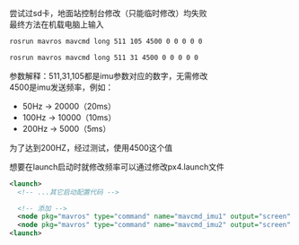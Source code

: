 尝试过sd卡，地面站控制台修改（只能临时修改）均失败  
最终方法在机载电脑上输入  
```bash
rosrun mavros mavcmd long 511 105 4500 0 0 0 0 0
```
```bash
rosrun mavros mavcmd long 511 31 4500 0 0 0 0 0
```
参数解释：511,31,105都是imu参数对应的数字，无需修改  
4500是imu发送频率，例如：  
  
- 50Hz → 20000（20ms）
- 100Hz → 10000（10ms）
- 200Hz → 5000（5ms）  
  
为了达到200HZ，经过测试，使用4500这个值
  
想要在launch启动时就修改频率可以通过修改px4.launch文件
```xml
<launch>
  <!-- ...其它启动配置代码 -->

  <!-- 添加 -->
  <node pkg="mavros" type="command" name="mavcmd_imu1" output="screen" args="511 105 4500 0 0 0 0 0" />
  <node pkg="mavros" type="command" name="mavcmd_imu2" output="screen" args="511 31 4500 0 0 0 0 0" />
<launch>
```
